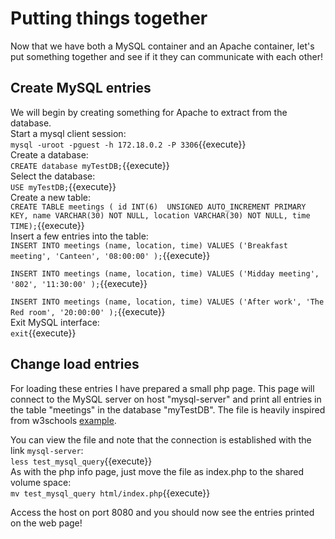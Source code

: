 # Putting things together
Now that we have both a MySQL container and an Apache container, let's put something together and see if it they can communicate with each other!  
## Create MySQL entries
We will begin by creating something for Apache to extract from the database.  
Start a mysql client session:  
`mysql -uroot -pguest -h 172.18.0.2 -P 3306`{{execute}}  
Create a database:  
`CREATE database myTestDB;`{{execute}}  
Select the database:  
`USE myTestDB;`{{execute}}  
Create a new table:  
`CREATE TABLE meetings ( id INT(6)  UNSIGNED AUTO_INCREMENT PRIMARY KEY, name VARCHAR(30) NOT NULL, location VARCHAR(30) NOT NULL, time TIME);`{{execute}}  
Insert a few entries into the table:   
`INSERT INTO meetings (name, location, time) VALUES ('Breakfast meeting', 'Canteen', '08:00:00' );`{{execute}}  
  
`INSERT INTO meetings (name, location, time) VALUES ('Midday meeting', '802', '11:30:00' );`{{execute}}  
  
`INSERT INTO meetings (name, location, time) VALUES ('After work', 'The Red room', '20:00:00' );`{{execute}}  
Exit MySQL interface:  
`exit`{{execute}}  

## Change load entries
For loading these entries I have prepared a small php page. This page will connect to the MySQL server on host "mysql-server" and print all entries in the table "meetings" in the database "myTestDB". The file is heavily inspired from w3schools [example](https://www.w3schools.com/php/php_mysql_select.asp).  

You can view the file and note that the connection is established with the link `mysql-server`:  
`less test_mysql_query`{{execute}}  
As with the php info page, just move the file as index.php to the shared volume space:  
`mv test_mysql_query html/index.php`{{execute}}  
  
Access the host on port 8080 and you should now see the entries printed on the web page!  
